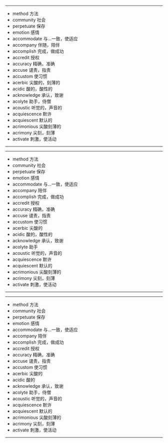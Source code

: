 ----
- method  方法
- community  社会
- perpetuate   保存
- emotion  感情
- accommodate  与...一致，使适应
- accompany  伴随，陪伴
- accomplish  完成，做成功
- accredit  授权
- accuracy  精确，准确
- accuse  谴责，指责
- accustom  使习惯
- acerbic  尖酸的，刻薄的
- acidic  酸的，酸性的
- acknowledge  承认，致谢
- acolyte  助手，侍僧
- acoustic  听觉的，声音的
- acquiescence  默许
- acquiescent  默认的
- acrimonious  尖酸刻薄的
- acrimony  尖刻，刻薄
- activate  刺激，使活动
---

---
- method  方法
- community  社会
- perpetuate  保存
- emotion  感情
- accommodate  与...一致，使适应
- accompany  陪伴
- accomplish  完成，做成功
- accredit   授权
- accuracy  精确，准确
- accuse  谴责，指责
- accustom  使习惯
- acerbic  尖酸的 
- acidic  酸的，酸性的
- acknowledge  承认，致谢
- acolyte  助手 
- acoustic  听觉的，声音的
- acquiescence  默许
- acquiescent  默认的
- acrimonious  尖酸刻薄的
- acrimony  尖刻，刻薄
- activate  刺激，使活动
---

---
- method  方法
- community  社会
- perpetuate  保存
- emotion  感情
- accommodate  与...一致，使适应
- accompany  陪伴
- accomplish  完成，做成功
- accredit  授权
- accuracy   精确，准确
- accuse  谴责，指责
- accustom  使习惯
- acerbic  尖酸的
- acidic  酸的 
- acknowledge  承认，致谢
- acolyte  助手，侍僧
- acoustic  听觉的，声音的
- acquiescence  默许
- acquiescent  默认的
- acrimonious  尖酸刻薄的
- acrimony  尖刻，刻薄
- activate 刺激，使活动
---